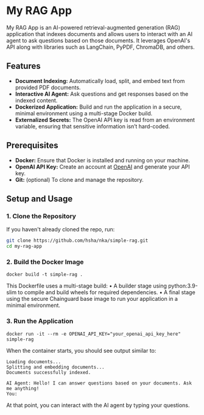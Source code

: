 # My RAG App

My RAG App is an AI-powered retrieval-augmented generation (RAG) application that indexes documents and allows users to interact with an AI agent to ask questions based on those documents. It leverages OpenAI's API along with libraries such as LangChain, PyPDF, ChromaDB, and others.

## Features

- **Document Indexing:** Automatically load, split, and embed text from provided PDF documents.
- **Interactive AI Agent:** Ask questions and get responses based on the indexed content.
- **Dockerized Application:** Build and run the application in a secure, minimal environment using a multi-stage Docker build.
- **Externalized Secrets:** The OpenAI API key is read from an environment variable, ensuring that sensitive information isn’t hard-coded.

## Prerequisites

- **Docker:** Ensure that Docker is installed and running on your machine.
- **OpenAI API Key:** Create an account at [OpenAI](https://platform.openai.com) and generate your API key.
- **Git:** (optional) To clone and manage the repository.

## Setup and Usage

### 1. Clone the Repository

If you haven't already cloned the repo, run:

```bash
git clone https://github.com/hsha/nka/simple-rag.git
cd my-rag-app
```

### 2. Build the Docker Image
```
docker build -t simple-rag .
```
This Dockerfile uses a multi-stage build:
	•	A builder stage using python:3.9-slim to compile and build wheels for required dependencies.
	•	A final stage using the secure Chainguard base image to run your application in a minimal environment.

### 3. Run the Application
```
docker run -it --rm -e OPENAI_API_KEY="your_openai_api_key_here" simple-rag
```
When the container starts, you should see output similar to:
```
Loading documents...
Splitting and embedding documents...
Documents successfully indexed.

AI Agent: Hello! I can answer questions based on your documents. Ask me anything!
You:
```

At that point, you can interact with the AI agent by typing your questions.


